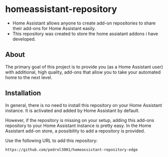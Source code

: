 # homeassistant-repository

- Home Assistant allows anyone to create add-on repositories to share their
add-ons for Home Assistant easily. 
- This repository was created to store the home assiatant addons i have developed.


## About

The primary goal of this project is to provide you (as a Home Assistant user)
with additional, high quality, add-ons that allow you to take your automated
home to the next level.

## Installation

In general, there is no need to install this repository on your
Home Assistant instance. It is activated and added by Home Assistant
by default.

However, if the repository is missing on your setup, adding this add-ons
repository to your Home Assistant instance is pretty easy. In the
Home Assistant add-on store, a possibility to add a repository is provided.

Use the following URL to add this repository:

```txt
https://github.com/pedrol3001/homeassistant-repository-edge
```
